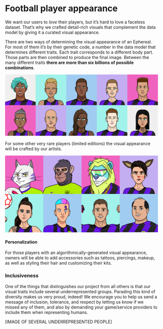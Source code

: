 # Football player appearance

We want our users to _love_ their players, but it’s hard to love a faceless dataset. That’s why we crafted detail-rich visuals that complement the data model by giving it a curated visual appearance.

There are two ways of determining the visual appearance of an Ephereal. For most of them it’s by their genetic code, a number in the data model that determines different traits. Each trait corresponds to a different body part. Those parts are then combined to produce the final image. Between the many different traits **there are more than six billions of possible combinations**.

![Algorithmically generated images](../.gitbook/assets/algorithmic.png)

For some other very rare players (limited editions) the visual appearance will be crafted by our artists.

![Manually crafted images](<../.gitbook/assets/Whitepaper - crafted.png>)

#### Personalization

For those players with an algorithmically-generated visual appearance, owners will be able to add accessories such as tattoos, piercings, makeup, as well as styling their hair and customizing their kits.

### Inclusiveness

One of the things that distinguishes our project from all others is that our visual traits include several underrepresented groups. Parading this kind of diversity makes us very proud, indeed! We encourage you to help us send a message of inclusion, tolerance, and respect by letting us know if we missed any of them, and also by demanding your game/service providers to include them when representing humans.

\[IMAGE OF SEVERAL UNDERREPRESENTED PEOPLE]
